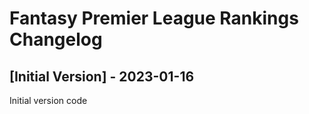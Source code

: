 # Fantasy Premier League Rankings Changelog

## [Initial Version] - 2023-01-16

Initial version code

